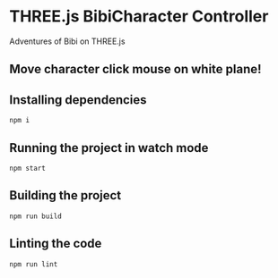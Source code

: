# THREE.js BibiCharacter Controller

Adventures of Bibi on THREE.js

## Move character click mouse on white plane!


## Installing dependencies

    npm i

## Running the project in watch mode

    npm start

## Building the project

    npm run build

## Linting the code

    npm run lint

